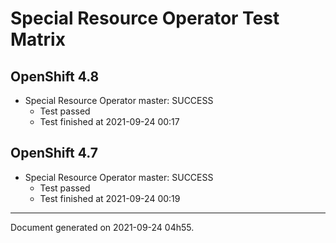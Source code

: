 
Special Resource Operator Test Matrix
=====================================

OpenShift 4.8
-------------


* Special Resource Operator master: SUCCESS
  - Test passed
  - Test finished at 2021-09-24 00:17

OpenShift 4.7
-------------


* Special Resource Operator master: SUCCESS
  - Test passed
  - Test finished at 2021-09-24 00:19


---
Document generated on 2021-09-24 04h55.
